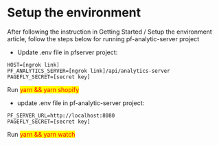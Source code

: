 # Setup the environment

After following the instruction in Getting Started / Setup the environment article, follow the steps below for running pf-analytic-server project

* Update .env file in pfserver project:

```
HOST=[ngrok link]
PF_ANALYTICS_SERVER=[ngrok link]/api/analytics-server
PAGEFLY_SECRET=[secret key]
```

Run <mark style="color:red;">yarn && yarn shopify</mark>

* update .env file in pf-analytic-server project:

```
PF_SERVER_URL=http://localhost:8080
PAGEFLY_SECRET=[secret key]
```

Run <mark style="color:red;">yarn && yarn watch</mark>
